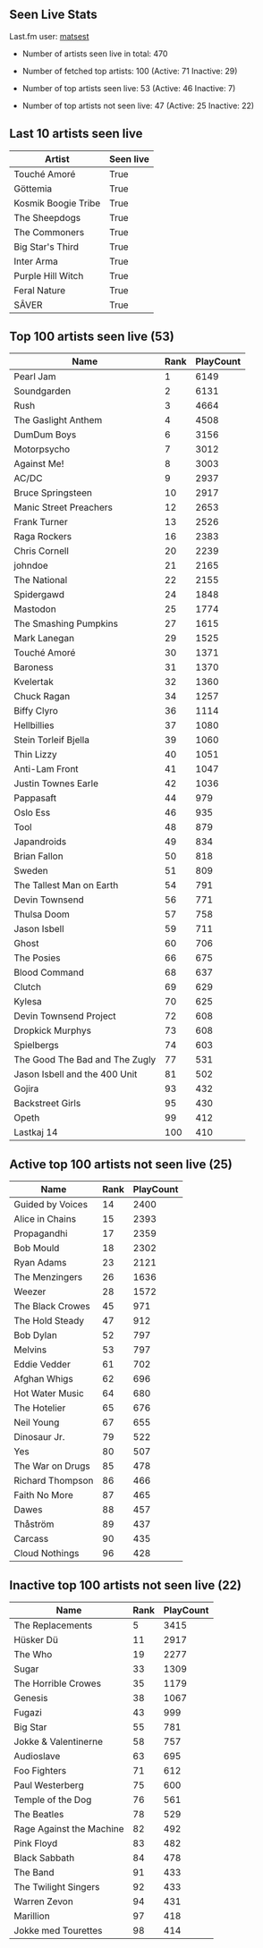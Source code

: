 ## Seen Live Stats

Last.fm user: [matsest](https://www.last.fm/user/matsest)

- Number of artists seen live in total: 470

- Number of fetched top artists: 100 (Active: 71 Inactive: 29)

- Number of top artists seen live: 53 (Active: 46 Inactive: 7)

- Number of top artists not seen live: 47 (Active: 25 Inactive: 22)

## Last 10 artists seen live

Artist              | Seen live
------------------- | ---------
Touché Amoré        | True     
Göttemia            | True     
Kosmik Boogie Tribe | True     
The Sheepdogs       | True     
The Commoners       | True     
Big Star's Third    | True     
Inter Arma          | True     
Purple Hill Witch   | True     
Feral Nature        | True     
SÂVER               | True     

## Top 100 artists seen live (53)

Name                           | Rank | PlayCount
------------------------------ | ---- | ---------
Pearl Jam                      | 1    | 6149     
Soundgarden                    | 2    | 6131     
Rush                           | 3    | 4664     
The Gaslight Anthem            | 4    | 4508     
DumDum Boys                    | 6    | 3156     
Motorpsycho                    | 7    | 3012     
Against Me!                    | 8    | 3003     
AC/DC                          | 9    | 2937     
Bruce Springsteen              | 10   | 2917     
Manic Street Preachers         | 12   | 2653     
Frank Turner                   | 13   | 2526     
Raga Rockers                   | 16   | 2383     
Chris Cornell                  | 20   | 2239     
johndoe                        | 21   | 2165     
The National                   | 22   | 2155     
Spidergawd                     | 24   | 1848     
Mastodon                       | 25   | 1774     
The Smashing Pumpkins          | 27   | 1615     
Mark Lanegan                   | 29   | 1525     
Touché Amoré                   | 30   | 1371     
Baroness                       | 31   | 1370     
Kvelertak                      | 32   | 1360     
Chuck Ragan                    | 34   | 1257     
Biffy Clyro                    | 36   | 1114     
Hellbillies                    | 37   | 1080     
Stein Torleif Bjella           | 39   | 1060     
Thin Lizzy                     | 40   | 1051     
Anti-Lam Front                 | 41   | 1047     
Justin Townes Earle            | 42   | 1036     
Pappasaft                      | 44   | 979      
Oslo Ess                       | 46   | 935      
Tool                           | 48   | 879      
Japandroids                    | 49   | 834      
Brian Fallon                   | 50   | 818      
Sweden                         | 51   | 809      
The Tallest Man on Earth       | 54   | 791      
Devin Townsend                 | 56   | 771      
Thulsa Doom                    | 57   | 758      
Jason Isbell                   | 59   | 711      
Ghost                          | 60   | 706      
The Posies                     | 66   | 675      
Blood Command                  | 68   | 637      
Clutch                         | 69   | 629      
Kylesa                         | 70   | 625      
Devin Townsend Project         | 72   | 608      
Dropkick Murphys               | 73   | 608      
Spielbergs                     | 74   | 603      
The Good The Bad and The Zugly | 77   | 531      
Jason Isbell and the 400 Unit  | 81   | 502      
Gojira                         | 93   | 432      
Backstreet Girls               | 95   | 430      
Opeth                          | 99   | 412      
Lastkaj 14                     | 100  | 410      

## Active top 100 artists not seen live (25)

Name             | Rank | PlayCount
---------------- | ---- | ---------
Guided by Voices | 14   | 2400     
Alice in Chains  | 15   | 2393     
Propagandhi      | 17   | 2359     
Bob Mould        | 18   | 2302     
Ryan Adams       | 23   | 2121     
The Menzingers   | 26   | 1636     
Weezer           | 28   | 1572     
The Black Crowes | 45   | 971      
The Hold Steady  | 47   | 912      
Bob Dylan        | 52   | 797      
Melvins          | 53   | 797      
Eddie Vedder     | 61   | 702      
Afghan Whigs     | 62   | 696      
Hot Water Music  | 64   | 680      
The Hotelier     | 65   | 676      
Neil Young       | 67   | 655      
Dinosaur Jr.     | 79   | 522      
Yes              | 80   | 507      
The War on Drugs | 85   | 478      
Richard Thompson | 86   | 466      
Faith No More    | 87   | 465      
Dawes            | 88   | 457      
Thåström         | 89   | 437      
Carcass          | 90   | 435      
Cloud Nothings   | 96   | 428      

## Inactive top 100 artists not seen live (22)

Name                     | Rank | PlayCount
------------------------ | ---- | ---------
The Replacements         | 5    | 3415     
Hüsker Dü                | 11   | 2917     
The Who                  | 19   | 2277     
Sugar                    | 33   | 1309     
The Horrible Crowes      | 35   | 1179     
Genesis                  | 38   | 1067     
Fugazi                   | 43   | 999      
Big Star                 | 55   | 781      
Jokke & Valentinerne     | 58   | 757      
Audioslave               | 63   | 695      
Foo Fighters             | 71   | 612      
Paul Westerberg          | 75   | 600      
Temple of the Dog        | 76   | 561      
The Beatles              | 78   | 529      
Rage Against the Machine | 82   | 492      
Pink Floyd               | 83   | 482      
Black Sabbath            | 84   | 478      
The Band                 | 91   | 433      
The Twilight Singers     | 92   | 433      
Warren Zevon             | 94   | 431      
Marillion                | 97   | 418      
Jokke med Tourettes      | 98   | 414      
